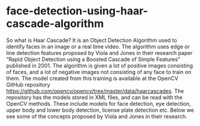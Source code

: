 # face-detection-using-haar-cascade-algorithm
So what is Haar Cascade? It is an Object Detection Algorithm used to identify faces in an image or a real time video. The algorithm uses edge or line detection features proposed by Viola and Jones in their research paper “Rapid Object Detection using a Boosted Cascade of Simple Features” published in 2001. The algorithm is given a lot of positive images consisting of faces, and a lot of negative images not consisting of any face to train on them. The model created from this training is available at the OpenCV GitHub repository  https://github.com/opencv/opencv/tree/master/data/haarcascades. The repository has the models stored in XML files, and can be read with the OpenCV methods. These include models for face detection, eye detection, upper body and lower body detection, license plate detection etc. Below we see some of the concepts proposed by Viola and Jones in their research.
